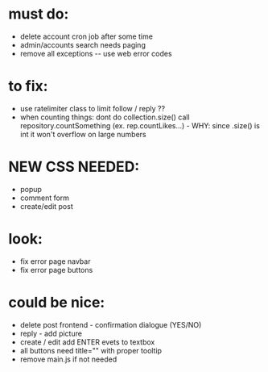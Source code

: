 # must do:
- delete account cron job after some time
- admin/accounts search needs paging
- remove all exceptions -- use web error codes

# to fix:
- use ratelimiter class to limit follow / reply ??
- when counting things: dont do collection.size() call repository.countSomething (ex. rep.countLikes...) - WHY: since .size() is int it won't overflow on large numbers

# NEW CSS NEEDED:
- popup
- comment form
- create/edit post

# look:
- fix error page navbar
- fix error page buttons

# could be nice:
- delete post frontend - confirmation dialogue (YES/NO)
- reply - add picture
- create / edit add ENTER evets to textbox
- all buttons need title="" with proper tooltip
- remove main.js if not needed

